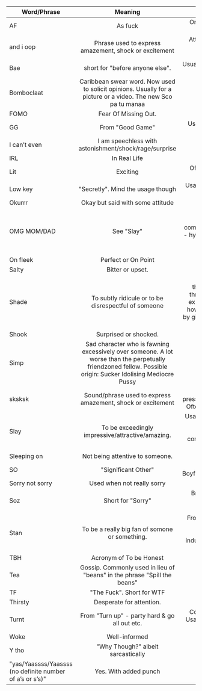 |Word/Phrase|Meaning|Remarks|
|----------|:-------------:|------:|
|AF|As fuck|On the lines of "as hell". Usage: "I am tired AF"|
|and i oop |Phrase used to express amazement, shock or excitement|Attempts to enact being surprised and being speechless mid-sentence|
|Bae|short for "before anyone else". |Usually used in the context of an SO or favourite food.|
|Bomboclaat|Caribbean swear word. Now used to solicit opinions. Usually for a picture or a video.  The new Sco pa tu manaa||
|FOMO|Fear Of Missing Out.||
|GG|From "Good Game"|Used sarcastically - usually in lieu of butthead/dumbass/loser|
|I can’t even|I am speechless with astonishment/shock/rage/surprise||
|IRL|In Real Life||
|Lit|Exciting|Often used in conjunction with AF i.e. It is Lit AF|
|Low key|"Secretly". Mind the usage though|Usage: "I low key can't wait for it to end"|
|Okurrr|Okay but said with some attitude||
|OMG MOM/DAD|See "Slay"|Most often used in Twitter replies/Instagram/Facebook comments  as a compliment of sorts - hyperbole indicating a willingness to be adopted by the object of affection.|
|On fleek|Perfect or On Point||
|Salty|Bitter or upset.||
|Shade|To subtly ridicule or to be disrespectful of someone|Typical use with (to) throw, throwing shade Usage: (1) She's throwing shade at her boyfriend's ex with that comment. (2) Noticed how he threw shade at his ex-wife by giving the dog the same name as her?|
|Shook|Surprised or shocked.||
|Simp|Sad character who is fawning excessively over someone. A lot worse than the perpetually friendzoned fellow. Possible origin: Sucker Idolising Mediocre Pussy||
|sksksk|Sound/phrase used to express amazement, shock or excitement|Tries to encapsulate the frantic pressing of buttons on the keyboard Often used in place of OMG or LOL|
|Slay|To be exceedingly impressive/attractive/amazing. |Usage: "Slay Queen/King!"Oft seen in Twitter replies/Instagram/Facebook comments to appreciate a stinging retort to racist old people.|
|Sleeping on|Not being attentive to someone. |Usage: "Quit sleeping on <insert reality tv show name here>"|
|SO|"Significant Other" |Used in lieu of Boyfriend/Girlfriend/Partner/Spouse|
|Sorry not sorry|Used when not really sorry||
|Soz|Short for "Sorry"|British/English mostly. Personally haven't seen it used in North America|
|Stan|To be a really big fan of somone or something.|From an Eminem song of the same name. Apparently stands for "Stalker/Fan" minus the fear inducing connotations. Usage: I am totally stanning for Pink Floyd|
|TBH|Acronym of To be Honest||
|Tea|Gossip. Commonly used in lieu of "beans" in the phrase "Spill the beans"||
|TF|"The Fuck". Short for WTF||
|Thirsty|Desperate for attention.||
|Turnt|From "Turn up" - party hard & go all out etc.|Coined by a certain "Wiz Khalifa". Usage: I can’t wait for the weekend to party and get turnt|
|Woke|Well-informed||
|Y tho|"Why Though?" albeit sarcastically||
|"yas/Yaassss/Yaassss (no definite number of a’s or s’s)"|Yes. With added punch||
